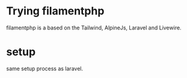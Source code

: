 # Trying filamentphp

filamentphp is a based on the Tailwind, AlpineJs, Laravel and Livewire. 

# setup 

same setup process as laravel.
